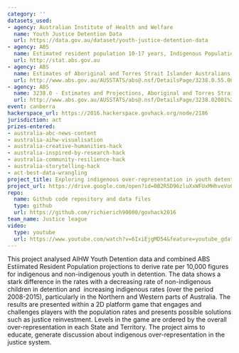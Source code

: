 ```yaml
---
category: ''
datasets_used:
- agency: Australian Institute of Health and Welfare
  name: Youth Justice Detention Data
  url: https://data.gov.au/dataset/youth-justice-detention-data
- agency: ABS
  name: Estimated resident population 10-17 years, Indigenous Population projection projection 10-19 years
  url: http://stat.abs.gov.au
- agency: ABS
  name: Estimates of Aboriginal and Torres Strait Islander Australians, June 2011
  url: http://www.abs.gov.au/AUSSTATS/abs@.nsf/DetailsPage/3238.0.55.001June%202011?OpenDocument
- agency: ABS
  name: 3238.0 - Estimates and Projections, Aboriginal and Torres Strait Islander Australians, 2001 to 2026
  url: http://www.abs.gov.au/AUSSTATS/abs@.nsf/DetailsPage/3238.02001%20to%202026?OpenDocument
event: canberra
hackerspace_url: https://2016.hackerspace.govhack.org/node/2186
jurisdiction: act
prizes-entered:
- australia-abc-news-content
- australia-aihw-visualisation
- australia-creative-humanities-hack
- australia-inspired-by-research-hack
- australia-community-resilience-hack
- australia-storytelling-hack
- act-best-data-wrangling
project_title: Exploring indigenous over-representation in youth detention
project_url: https://drive.google.com/open?id=0B2R5D96zluXxWFUxMHhveVo0TEU
repo:
  name: Github code repository and data files
  type: github
  url: https://github.com/richierich90000/govhack2016
team_name: Justice league
video:
  type: youtube
  url: https://www.youtube.com/watch?v=6IxiEjgMD54&feature=youtube_gdata
---
```


This project analysed AIHW Youth Detention data and combined ABS Estiimated Resident Population projections to derive rate per 10,000 figures for indigenous and non-indigenous youth in detention. The data shows a stark difference in the rates with a decreasing rate of non-indigenous children in detention and  increasing indigenous rates (over the period 2008-2015), particularly in the Northern and Western parts of Australia. The results are presented within a 2D platform game that engages and challenges players with the population rates and presents possible solutions such as justice reinvestment. Levels in the game are ordered by the overall over-representation in each State and Territory. The project aims to educate, generate discussion about indigenous over-representation in the justice system.